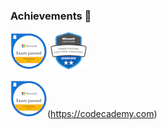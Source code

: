 ### Achievements 🌱
  ![Screenshot](exam-483-programming-in-c.png) ![Screenshot](ms-pl-200.png) 
  
  
  ![Screenshot](exam-483-programming-in-c.png)(https://codecademy.com)
  
<!--
**Whatsupas/Whatsupas** is a ✨ _special_ ✨ repository because its `README.md` (this file) appears on your GitHub profile.

Here are some ideas to get you started:

- 🔭 I’m currently working on ...
- 🌱 I’m currently learning ...
- 👯 I’m looking to collaborate on ...
- 🤔 I’m looking for help with ...
- 💬 Ask me about ...
- 📫 How to reach me: ...
- 😄 Pronouns: ...
- ⚡ Fun fact: ...
-->
